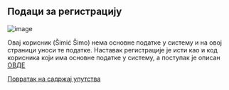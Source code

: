## Подаци за регистрацију

![image](https://user-images.githubusercontent.com/29538544/151775100-54f924ae-7715-49fe-896c-29cf418bb3a8.png)
 
Овај корисник (Šimić Šimo) нема основне податке у систему и на овој страници уноси те податке. Наставак регистрације је исти као и код корисника који има основне податке у систему, а поступак је описан [ОВДЕ](TreciKorakRegistracija.md)

[Повратак на садржај упутства](../uputstvo.md#садржај)
